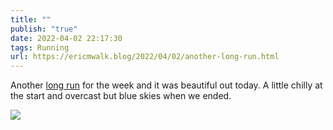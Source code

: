 ```yaml
---
title: ""
publish: "true"
date: 2022-04-02 22:17:30
tags: Running
url: https://ericmwalk.blog/2022/04/02/another-long-run.html
---
```


Another [long run](http://www.strava.com/activities/6921816236) for the week and it was beautiful out today. A little chilly at the start and overcast but blue skies when we ended.



![](https://ericmwalk.blog/uploads/2022/2ab84f4f8e.jpg)